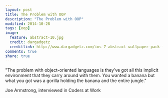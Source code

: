 ```yaml
---
layout: post
title: The Problem with OOP
description: "The Problem with OOP"
modified: 2014-10-28
tags: [oop]
image:
  feature: abstract-10.jpg
  credit: dargadgetz
  creditlink: http://www.dargadgetz.com/ios-7-abstract-wallpaper-pack-for-iphone-5-and-ipod-touch-retina/
comments: true
share: true  
---
```


"The problem with object-oriented languages is they’ve got all this implicit environment that they carry around with them. You wanted a banana but what you got was a gorilla holding the banana and the entire jungle."

Joe Armstrong, interviewed in Coders at Work
